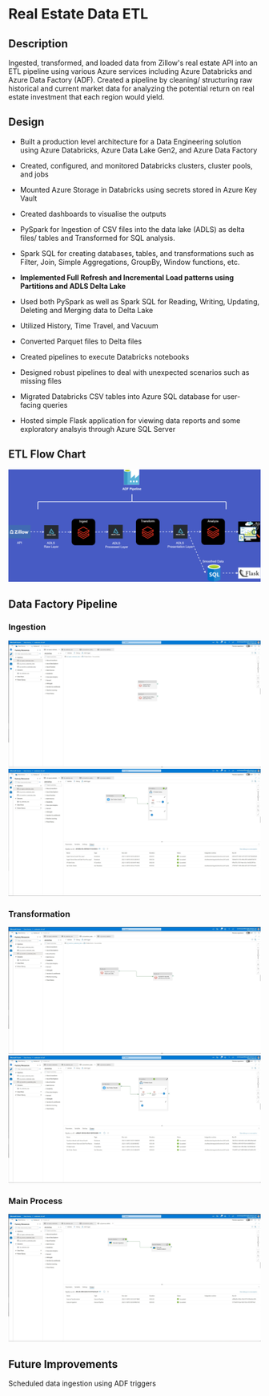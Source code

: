 # Real Estate Data ETL

## Description

Ingested, transformed, and loaded data from Zillow's real estate API into an ETL pipeline using various Azure services including Azure Databricks and Azure Data Factory (ADF).
Created a pipeline by cleaning/ structuring raw historical and current market data for analyzing the potential return on real estate investment that each region would yield.

## Design

- Built a production level architecture for a Data Engineering solution using Azure Databricks, Azure Data Lake Gen2, and Azure Data Factory

- Created, configured, and monitored Databricks clusters, cluster pools, and jobs

- Mounted Azure Storage in Databricks using secrets stored in Azure Key Vault

- Created dashboards to visualise the outputs

- PySpark for Ingestion of CSV files into the data lake (ADLS) as delta files/ tables and Transformed for SQL analysis.

- Spark SQL for creating databases, tables, and transformations such as Filter, Join, Simple Aggregations, GroupBy, Window functions, etc.

- **Implemented Full Refresh and Incremental Load patterns using Partitions and ADLS Delta Lake**

- Used both PySpark as well as Spark SQL for Reading, Writing, Updating, Deleting and Merging data to Delta Lake

- Utilized History, Time Travel, and Vacuum

- Converted Parquet files to Delta files

- Created pipelines to execute Databricks notebooks

- Designed robust pipelines to deal with unexpected scenarios such as missing files

- Migrated Databricks CSV tables into Azure SQL database for user-facing queries

- Hosted simple Flask application for viewing data reports and some exploratory analsyis through Azure SQL Server

## ETL Flow Chart

![](images/etl-pipeline.png)

## Data Factory Pipeline

### Ingestion

![Ingestion Files](images/adf-ingestion-files.jpg)
![Ingestion ](images/adf-ingestion.jpg)

### Transformation

![Transformation Files](images/adf-transformation-files.jpg)
![Transformation](images/adf-transformation.jpg)

### Main Process

![Main Process](images/adf-main-process.jpg)

## Future Improvements

Scheduled data ingestion using ADF triggers
